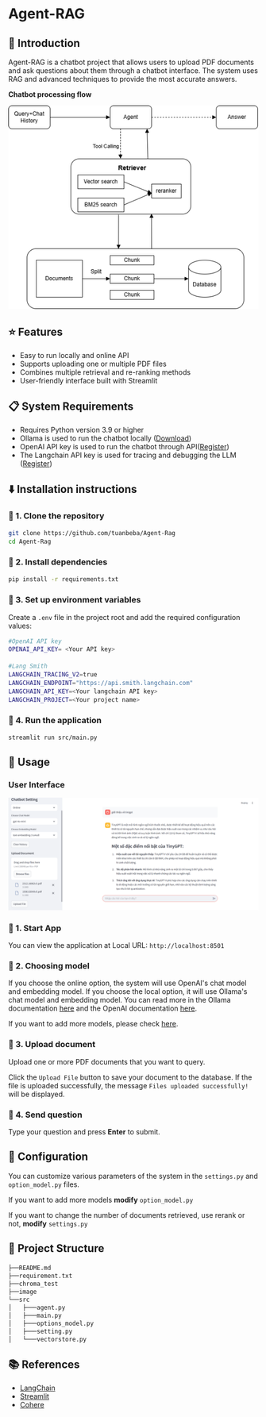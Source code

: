 # Agent-RAG
## 📖 Introduction 
Agent-RAG is a chatbot project that allows users to upload PDF documents and ask questions about them through a chatbot interface. The system uses RAG and advanced techniques to provide the most accurate answers.

**Chatbot processing flow**



![Chatbot Flow](image\Chatbot_flow.png)

## ⭐ Features

- Easy to run locally and online API  
- Supports uploading one or multiple PDF files  
- Combines multiple retrieval and re-ranking methods  
- User-friendly interface built with Streamlit  
  


## 📋 System Requirements
- Requires Python version 3.9 or higher
- Ollama is used to run the chatbot locally ([Download](https://ollama.com/download))
- OpenAI API key is used to run the chatbot through API([Register](https://platform.openai.com/api-keys))
- The Langchain API key is used for tracing and debugging the LLM ([Register](https://smith.langchain.com/))

## ⬇️ Installation instructions
### 🔹 1. Clone the repository

```bash
git clone https://github.com/tuanbeba/Agent-Rag
cd Agent-Rag
```

### 🔹 2. Install dependencies

```bash
pip install -r requirements.txt
```

### 🔹 3. Set up environment variables

Create a `.env` file in the project root and add the required configuration values:

```bash
#OpenAI API key
OPENAI_API_KEY= <Your API key>

#Lang Smith
LANGCHAIN_TRACING_V2=true
LANGCHAIN_ENDPOINT="https://api.smith.langchain.com"
LANGCHAIN_API_KEY=<Your langchain API key>
LANGCHAIN_PROJECT=<Your project name>
```

### 🔹 4. Run the application

```bash
streamlit run src/main.py
```

## 📌 Usage
### User Interface  
![User Interface](image\UI_ChatBot.png)
### 🔹 1. Start App
You can view the application at Local URL: `http://localhost:8501`
### 🔹 2. Choosing model
If you choose the online option, the system will use OpenAI's chat model and embedding model. If you choose the local option, it will use Ollama's chat model and embedding model. You can read more in the Ollama documentation [here](https://ollama.com/search) and the OpenAI documentation [here](https://platform.openai.com/docs/models).

If you want to add more models, please check [here](#-configuration).

### 🔹 3. Upload document

Upload one or more PDF documents that you want to query.

Click the `Upload File` button to save your document to the database. If the file is uploaded successfully, the message `Files uploaded successfully!` will be displayed.

### 🔹 4. Send question

Type your question and press **Enter** to submit.

## 🔑 Configuration

You can customize various parameters of the system in the `settings.py` and `option_model.py` files.

If you want to add more models **modify** `option_model.py` 

If you want to change the number of documents retrieved, use rerank or not, **modify** `settings.py` 



## 📂 Project Structure

```
├──README.md
├──requirement.txt
├──chroma_test        
├──image
└──src
│   ├───agent.py
│   ├───main.py
│   ├───options_model.py
│   ├───setting.py
│   └───vectorstore.py
```

## 📚 References
- [LangChain](https://python.langchain.com/docs/how_to/)
- [Streamlit]( https://docs.streamlit.io/)
- [Cohere](https://docs.cohere.com/page/agentic-rag-mixed-data#sec_step3)

